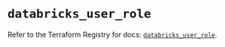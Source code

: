 # `databricks_user_role`

Refer to the Terraform Registry for docs: [`databricks_user_role`](https://registry.terraform.io/providers/databricks/databricks/1.89.0/docs/resources/user_role).
